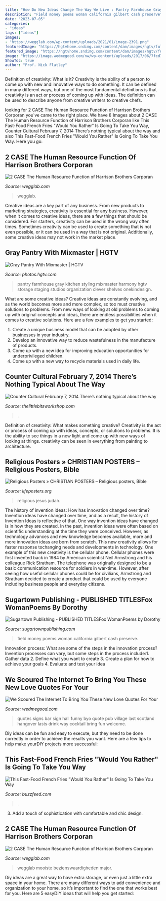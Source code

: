 ```yaml
---
title: "How Do New Ideas Change The Way We Live : Pantry Farmhouse Gray Kitchen Styling Mixmaster Harmony Hgtv Storage Staging Studios Organization Clever Shelves Onekindesign"
description: "Field money poems woman california gilbert cash preserve"
date: "2023-07-05"
categories:
- "ideas"
tags: ["ideas"]
images:
- "https://wegglab.com/wp-content/uploads/2021/01/image-2391.png"
featuredImage: "https://hgtvhome.sndimg.com/content/dam/images/hgtv/fullset/2018/11/9/0/IO_Harmony-Weihs_Coastal-Farmhouse_11.jpg.rend.hgtvcom.966.1449.suffix/1541772267683.jpeg"
featured_image: "https://hgtvhome.sndimg.com/content/dam/images/hgtv/fullset/2018/11/9/0/IO_Harmony-Weihs_Coastal-Farmhouse_11.jpg.rend.hgtvcom.966.1449.suffix/1541772267683.jpeg"
image: "https://image.wedmegood.com/nw/wp-content/uploads/2017/06/7fcd7efec4158ece56728edf4aa9db98.jpg"
ShowToc: true
author: "Prof. Nick Flatley"
---
```



Definition of creativity: What is it?
Creativity is the ability of a person to come up with new and innovative ways to do something. It can be defined in many different ways, but one of the most fundamental definitions is that creativity is an act or process of coming up with ideas. The definition can be used to describe anyone from creative writers to creative chefs.

	

		
looking for 2 CASE The Human Resource Function of Harrison Brothers Corporan you've came to the right place. We have 8 Images about 2 CASE The Human Resource Function of Harrison Brothers Corporan like This Fast-Food French Fries &quot;Would You Rather&quot; Is Going To Take You Way, Counter Cultural February 7, 2014 There’s nothing typical about the way and also This Fast-Food French Fries &quot;Would You Rather&quot; Is Going To Take You Way. Here you go:
		
    
## 2 CASE The Human Resource Function Of Harrison Brothers Corporan

<img loading=lazy src="https://wegglab.com/wp-content/uploads/2021/01/image-2390.png" onerror="this.onerror=null;this.src='https://tse2.mm.bing.net/th?id=OIP.wTn98g3HrkhUs-lfsVN-OQAAAA&amp;pid=15.1';" alt="2 CASE The Human Resource Function of Harrison Brothers Corporan">

_Source: wegglab.com_

>wegglab. 

	

Creative ideas are a key part of any business. From new products to marketing strategies, creativity is essential for any business. However, when it comes to creative ideas, there are a few things that should be considered. For starters, creativity can be used in the wrong way often times. Sometimes creativity can be used to create something that is not even possible, or it can be used in a way that is not original. Additionally, some creative ideas may not work in the market place.

    
## Gray Pantry With Mixmaster | HGTV

<img loading=lazy src="https://hgtvhome.sndimg.com/content/dam/images/hgtv/fullset/2018/11/9/0/IO_Harmony-Weihs_Coastal-Farmhouse_11.jpg.rend.hgtvcom.966.1449.suffix/1541772267683.jpeg" onerror="this.onerror=null;this.src='https://tse4.mm.bing.net/th?id=OIP.c1hjye4d1GsqsW3gcJa5PAHaLG&amp;pid=15.1';" alt="Gray Pantry With Mixmaster | HGTV">

_Source: photos.hgtv.com_

>pantry farmhouse gray kitchen styling mixmaster harmony hgtv storage staging studios organization clever shelves onekindesign. 

	

What are some creative ideas?
Creative ideas are constantly evolving, and as the world becomes more and more complex, so too must creative solutions to problems. From new ways of looking at old problems to coming up with original concepts and ideas, there are endless possibilities when it comes to creative solutions. Here are a few examples to get you started:
1. Create a unique business model that can be adopted by other businesses in your industry.
2. Develop an innovative way to reduce wastefulness in the manufacture of products.
3. Come up with a new idea for improving education opportunities for underprivileged children.
4. Come up with a new way to recycle materials used in daily life.

    
## Counter Cultural February 7, 2014 There’s Nothing Typical About The Way

<img loading=lazy src="https://www.thelittlebitsworkshop.com/thelittlebitsworkshop.com/Resources/Archive_files/shapeimage_26.png" onerror="this.onerror=null;this.src='https://tse4.mm.bing.net/th?id=OIP.q_40TRM4m9FPZv3kYp-eBQAAAA&amp;pid=15.1';" alt="Counter Cultural February 7, 2014 There’s nothing typical about the way">

_Source: thelittlebitsworkshop.com_

>. 

	

Definition of creativity: What makes something creative?
Creativity is the act or process of coming up with ideas, concepts, or solutions to problems. It is the ability to see things in a new light and come up with new ways of looking at things. creativity can be seen in everything from painting to architecture.

    
## Religious Posters » CHRISTIAN POSTERS – Religious Posters, Bible

<img loading=lazy src="https://www.lifeposters.org/files/wp-content/uploads/2013/08/religious-posters.jpg" onerror="this.onerror=null;this.src='https://tse3.mm.bing.net/th?id=OIP.-IOQcGr8s-_WA2JAPDIpOgHaFS&amp;pid=15.1';" alt="Religious Posters » CHRISTIAN POSTERS – Religious posters, Bible">

_Source: lifeposters.org_

>religious jesus judah. 

	

The history of invention ideas: How has innovation changed over time?
Invention ideas have changed over time, and as a result, the history of Invention Ideas is reflective of that. One way invention ideas have changed is in how they are created.  In the past, invention ideas were often based on scientific understanding at the time they were conceived. However, as technology advances and new knowledge becomes available, more and more innovation ideas are born from scratch. This new creativity allows for faster response tochanging needs and developments in technology.
One example of this new creativity is the cellular phone. Cellular phones were first invented back in 1984 by American scientist Neil Armstrong and his colleague Rick Stratham. The telephone was originally designed to be a basic communication resource for soldiers in war-time. However, after seeing how useful cellular phones could be for civilians, Armstrong and Stratham decided to create a product that could be used by everyone including business people and everyday citizens.

    
## Sugartown Publishing - PUBLISHED TITLESFox WomanPoems By Dorothy

<img loading=lazy src="http://sugartownpublishing.com/yahoo_site_admin/assets/images/Voices_from_the_Field_at_350_dpi.80123431_std.jpg" onerror="this.onerror=null;this.src='https://tse1.mm.bing.net/th?id=OIP.fjDD9v3ye_t8jggkGVyhbgHaLH&amp;pid=15.1';" alt="Sugartown Publishing - PUBLISHED TITLESFox WomanPoems by Dorothy">

_Source: sugartownpublishing.com_

>field money poems woman california gilbert cash preserve. 

	

Innovation process: What are some of the steps in the innovation process?
Invention processes can vary, but some steps in the process include:1. Gather data 2. Define what you want to create 3. Create a plan for how to achieve your goals 4. Evaluate and test your idea 
    
## We Scoured The Internet To Bring You These New Love Quotes For Your

<img loading=lazy src="https://image.wedmegood.com/nw/wp-content/uploads/2017/06/7fcd7efec4158ece56728edf4aa9db98.jpg" onerror="this.onerror=null;this.src='https://tse1.mm.bing.net/th?id=OIP.UI_bzHDSPduJhd8vNw9CvQHaLF&amp;pid=15.1';" alt="We Scoured The Internet To Bring You These New Love Quotes For Your">

_Source: wedmegood.com_

>quotes signs bar sign hall funny byo quote pub village last scotland hangover lasts drink way cocktail bring fun welcome. 

	

Diy ideas can be fun and easy to execute, but they need to be done correctly in order to achieve the results you want. Here are a few tips to help make yourDIY projects more successful:

    
## This Fast-Food French Fries &quot;Would You Rather&quot; Is Going To Take You Way

<img loading=lazy src="https://img.buzzfeed.com/buzzfeed-static/static/2020-03/30/20/enhanced/6a8fc362a4e4/original-6373-1585600857-4.jpg?crop=1246:653;4,28%26downsize=1250:*" onerror="this.onerror=null;this.src='https://tse1.mm.bing.net/th?id=OIP.4lK4juc-j48PBC6TSwQdJwHaD4&amp;pid=15.1';" alt="This Fast-Food French Fries &quot;Would You Rather&quot; Is Going To Take You Way">

_Source: buzzfeed.com_

>. 

	

3. Add a touch of sophistication with comfortable and chic design.

    
## 2 CASE The Human Resource Function Of Harrison Brothers Corporan

<img loading=lazy src="https://wegglab.com/wp-content/uploads/2021/01/image-2391.png" onerror="this.onerror=null;this.src='https://tse4.mm.bing.net/th?id=OIP.-PluGxSdordzbb7Ug-SQVgAAAA&amp;pid=15.1';" alt="2 CASE The Human Resource Function of Harrison Brothers Corporan">

_Source: wegglab.com_

>wegglab mooiste bezienswaardigheden major. 

	

Diy ideas are a great way to have extra storage, or even just a little extra space in your home. There are many different ways to add convenience and organization to your home, so it’s important to find the one that works best for you. Here are 5 easyDIY ideas that will help you get started: 

